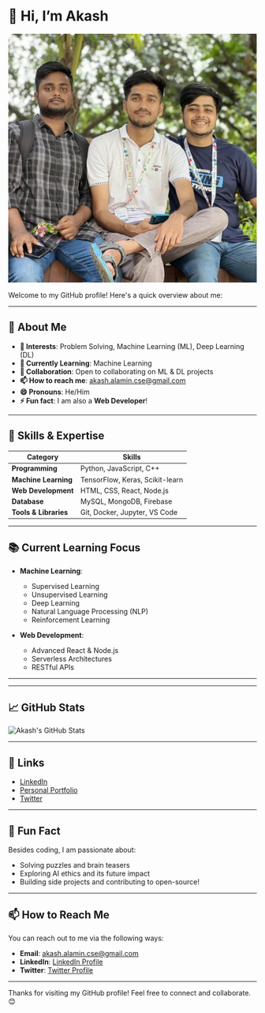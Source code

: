 # 👋 Hi, I’m Akash
![Akash's Photo](https://github.com/akashalamin10/github-config/blob/main/1.jpg)

Welcome to my GitHub profile! Here's a quick overview about me:

---

## 🚀 About Me

- **👀 Interests**: Problem Solving, Machine Learning (ML), Deep Learning (DL)
- **🌱 Currently Learning**: Machine Learning
- **💞️ Collaboration**: Open to collaborating on ML & DL projects
- **📫 How to reach me**: [akash.alamin.cse@gmail.com](mailto:akash.alamin.cse@gmail.com)
- **😄 Pronouns**: He/Him
- **⚡ Fun fact**: I am also a **Web Developer**!

---

## 🧠 Skills & Expertise

| Category          | Skills                                    |
|-------------------|-------------------------------------------|
| **Programming**    | Python, JavaScript, C++                   |
| **Machine Learning** | TensorFlow, Keras, Scikit-learn           |
| **Web Development** | HTML, CSS, React, Node.js                 |
| **Database**        | MySQL, MongoDB, Firebase                  |
| **Tools & Libraries** | Git, Docker, Jupyter, VS Code            |

---

## 📚 Current Learning Focus

- **Machine Learning**:
  - Supervised Learning
  - Unsupervised Learning
  - Deep Learning
  - Natural Language Processing (NLP)
  - Reinforcement Learning

- **Web Development**:
  - Advanced React & Node.js
  - Serverless Architectures
  - RESTful APIs

---



---

## 📈 GitHub Stats

![Akash's GitHub Stats](https://github-readme-stats.vercel.app/api?username=akashalamin10&show_icons=true&count_private=true&hide=prs&theme=radical)

---

## 🔗 Links

- [LinkedIn](https://www.linkedin.com/in/akashalamin)
- [Personal Portfolio](https://www.akashalamin.dev)
- [Twitter](https://twitter.com/akashalamin10)

---

## 🌟 Fun Fact

Besides coding, I am passionate about:
- Solving puzzles and brain teasers
- Exploring AI ethics and its future impact
- Building side projects and contributing to open-source!

---

## 📫 How to Reach Me

You can reach out to me via the following ways:
- **Email**: [akash.alamin.cse@gmail.com](mailto:akash.alamin.cse@gmail.com)
- **LinkedIn**: [LinkedIn Profile](https://www.linkedin.com/in/akashalamin)
- **Twitter**: [Twitter Profile](https://twitter.com/akashalamin10)

---

Thanks for visiting my GitHub profile! Feel free to connect and collaborate. 😊
